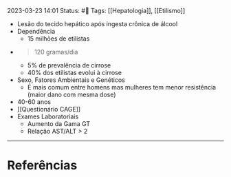 2023-03-23 14:01
Status: #🌱 
Tags: [[Hepatologia]], [[Etilismo]]
<br/>
- Lesão do tecido hepático após ingesta crônica de álcool
- Dependência
	- 15 milhões de etilistas
- >120 gramas/dia
	- 5% de prevalência de cirrose
	- 40% dos etilistas evolui à cirrose
- Sexo, Fatores Ambientais e Genéticos
	- É mais comum entre homens mas mulheres tem menor resistência (maior dano com mesma dose)
- 40-60 anos
- [[Questionário CAGE]]
- Exames Laboratoriais
	- Aumento da Gama GT
	- Relação AST/ALT > 2
____
# Referências

